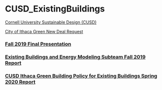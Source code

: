 # CUSD_ExistingBuildings
[Cornell University Sustainable Design (CUSD)](https://cusd.cornell.edu/)

[City of Ithaca Green New Deal Request](https://cityofithaca.org/642/Green-New-Deal)

### [Fall 2019 Final Presentation](https://docs.google.com/presentation/d/1r5TlDTX4jGgOQxtlEsY_0tqaYk5bO8Oyig_rHSCZc_Y/edit?usp=sharing)


### [Existing Buildings and Energy Modeling Subteam Fall 2019 Report](https://drive.google.com/file/d/1jPt0FT6GTk89qRLSGnCncDFOveiT-0ES/view?usp=sharing)

### [CUSD Ithaca Green Building Policy for Existing Buildings Spring 2020 Report](https://drive.google.com/file/d/1pvhvdij96SR0g3PROOXrGbMn1zgUe372/view)
